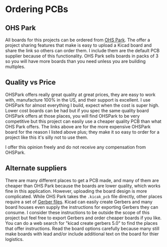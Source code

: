 # Ordering PCBs

## OHS Park

All boards for this projects can be ordered from [OHS Park](https://oshpark.com/). The offer a project sharing features that make is easy to upload a Kicad board and share the link so others can order them. I include them are the default PCB supplier because of this functionality.  OHS Park sells boards in packs of 3 so you will have more boards than you need unless you are building multiples.

## Quality vs Price

OHSPark offers really great quality at great prices, they are easy to work with, manufacture 100% in the US, and their support is excellent. I use OHSPark for almost everything I build, expect when the cost is super high. Lower cost boards can be had but if you spec the same quality board OHSPark offers at those places, you will find OHSPark to be very competitive but this project can easily use a cheaper quality PCB than what OHS Park offers. The links above are for the more expensive OHSPark board for the reason I listed above plus; they make it so easy to order for a project like this it's silly not to use them.

I offer this opinion freely and do not receive any compensation from OHSPark.

## Alternate suppliers

There are many different places to get a PCB made, and many of them are cheaper than OHS Park because the boards are lower quality, which works fine in this application. However, uploading the board design is more complicated.  While OHS Park takes the `.kicak_pcb` file directly, other places require a set of [Gerber files](https://en.wikipedia.org/wiki/Gerber_format). Kicad can easily create Gerbers and many board houses even supply the instructions for exporting Gerbers they can consume. I consider these instructions to be outside the scope of this project but feel free to export Gerbers and order cheaper boards if you like. You can do a web search for "kicad create gerbers 5.0" to find the places that offer instructions. Read the board options carefully because many still make boards with lead and/or include additional text on the board for thier logistics.